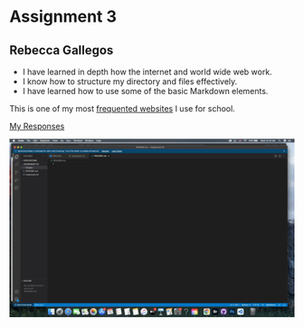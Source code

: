 # Assignment 3
## Rebecca Gallegos


- I have learned in depth how the internet and world wide web work.
- I know how to structure my directory and files effectively.
- I have learned how to use some of the basic Markdown elements.


This is one of my most [frequented websites](https://www.umt.edu/my/) I use for school.


[My Responses](./responses.txt)


![Screenshot](./Images/gallegos-screenshot-assignment03.jpg)
